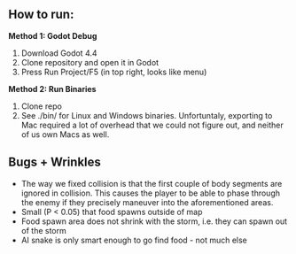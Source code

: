 ## How to run:

**Method 1: Godot Debug**

1. Download Godot 4.4
2. Clone repository and open it in Godot
3. Press Run Project/F5 (in top right, looks like menu)

**Method 2: Run Binaries**

1. Clone repo
2. See ./bin/ for Linux and Windows binaries. Unfortuntaly, exporting to Mac required a lot of overhead that we could not figure out, and neither of us own Macs as well.

## Bugs + Wrinkles
* The way we fixed collision is that the first couple of body segments are ignored in collision. This causes the player to be able to phase through the enemy if they precisely maneuver into the aforementioned areas.
* Small (P < 0.05) that food spawns outside of map
* Food spawn area does not shrink with the storm, i.e. they can spawn out of the storm
* AI snake is only smart enough to go find food - not much else


